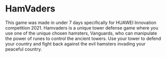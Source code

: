 # HamVaders
This game was made in under 7 days specifically for HUAWEI Innovation competition 2021. Hamvaders is a unique tower defense game where you use one of the unique chosen hamsters, Vanguards, who can manipulate the power of runes to control the ancient towers. Use your tower to defend your country and fight back against the evil hamsters invading your peaceful country.
